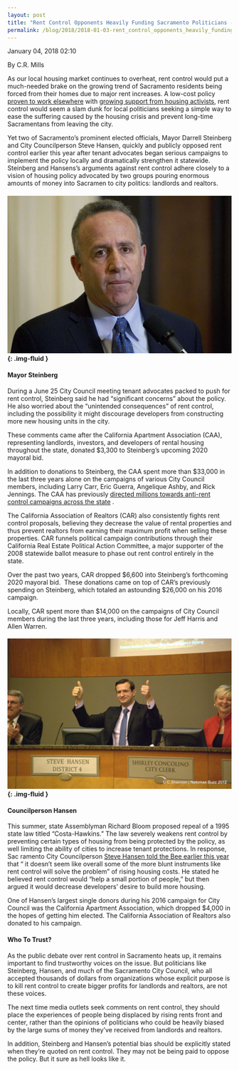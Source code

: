 ```yaml
---
layout: post
title: "Rent Control Opponents Heavily Funding Sacramento Politicians - Democratic Socialists of America, Sacramento"
permalink: /blog/2018/2018-01-03-rent_control_opponents_heavily_funding_sacramento_politicians/
---
```

January 04, 2018 02:10

By C.R. Mills

As our local housing market continues to overheat, rent control would put a much-needed brake on the growing trend of Sacramento residents being forced from their homes due to major rent increases. A low-cost policy [proven to work elsewhere](http://www.urbandisplacement.org/blog/rent-control-key-neighborhood-stabilization) with [growing support from housing activists](https://www.newsreview.com/sacramento/renters-strike-back-statewide-nonprofit/content?oid=23946770), rent control would seem a slam dunk for local politicians seeking a simple way to ease the suffering caused by the housing crisis and prevent long-time Sacramentans from leaving the city.

Yet two of Sacramento’s prominent elected officials, Mayor Darrell Steinberg and City Councilperson Steve Hansen, quickly and publicly opposed rent control earlier this year after tenant advocates began serious campaigns to implement the policy locally and dramatically strengthen it statewide. Steinberg and Hansens’s arguments against rent control adhere closely to a vision of housing policy advocated by two groups pouring enormous amounts of money into Sacramen to city politics: landlords and realtors.

#### ![](/assets/images/sacramentodsa_pages_176_attachments_original_1515031224_steinberg.jpg){: .img-fluid }

#### Mayor Steinberg

During a June 25 City Council meeting tenant advocates packed to push for rent control, Steinberg said he had “significant concerns” about the policy. He also worried about the “unintended consequences” of rent control, including the possibility it might discourage developers from constructing more new housing units in the city.

These comments came after the California Apartment Association (CAA), representing landlords, investors, and developers of rental housing throughout the state, donated $3,300 to Steinberg’s upcoming 2020 mayoral bid.

In addition to donations to Steinberg, the CAA spent more than $33,000 in the last three years alone on the campaigns of various City Council members, including Larry Carr, Eric Guerra, Angelique Ashby, and Rick Jennings. The CAA has previously [directed millions towards anti-rent control campaigns across the state](http://www.sacbee.com/news/politics-government/capitol-alert/article164993697.html) .

The California Association of Realtors (CAR) also consistently fights rent control proposals, believing they decrease the value of rental properties and thus prevent realtors from earning their maximum profit when selling these properties. CAR funnels political campaign contributions through their California Real Estate Political Action Committee, a major supporter of the 2008 statewide ballot measure to phase out rent control entirely in the state.

Over the past two years, CAR dropped $6,600 into Steinberg’s forthcoming 2020 mayoral bid.  These donations came on top of CAR’s previously spending on Steinberg, which totaled an astounding $26,000 on his 2016 campaign.

Locally, CAR spent more than $14,000 on the campaigns of City Council members during the last three years, including those for Jeff Harris and Allen Warren.

#### ![](/assets/images/sacramentodsa_pages_176_attachments_original_1515031225_80cdc-hansen5.jpg){: .img-fluid }

#### Councilperson Hansen

This summer, state Assemblyman Richard Bloom proposed repeal of a 1995 state law titled “Costa-Hawkins.” The law severely weakens rent control by preventing certain types of housing from being protected by the policy, as well limiting the ability of cities to increase tenant protections. In response, Sac ramento City Councilperson [Steve Hansen told the Bee earlier this year](http://www.sacbee.com/news/business/real-estate-news/article142079274.html) that “ it doesn’t seem like overall some of the more blunt instruments like rent control will solve the problem” of rising housing costs. He stated he believed rent control would “help a small portion of people,” but then argued it would decrease developers’ desire to build more housing.

One of Hansen’s largest single donors during his 2016 campaign for City Council was the California Apartment Association, which dropped $4,000 in the hopes of getting him elected. The California Association of Realtors also donated to his campaign.

#### Who To Trust?

As the public debate over rent control in Sacramento heats up, it remains important to find trustworthy voices on the issue. But politicians like Steinberg, Hansen, and much of the Sacramento City Council, who all accepted thousands of dollars from organizations whose explicit purpose is to kill rent control to create bigger profits for landlords and realtors, are not these voices.

The next time media outlets seek comments on rent control, they should place the experiences of people being displaced by rising rents front and center, rather than the opinions of politicians who could be heavily biased by the large sums of money they’ve received from landlords and realtors.

In addition, Steinberg and Hansen’s potential bias should be explicitly stated when they’re quoted on rent control. They may not be being paid to oppose the policy. But it sure as hell looks like it.
